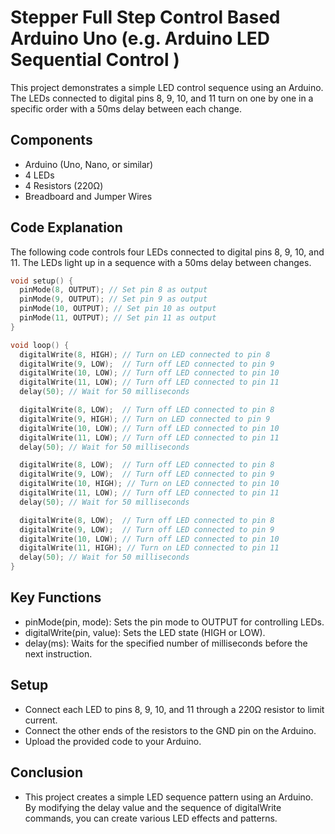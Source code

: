 # Stepper Full Step Control Based Arduino Uno (e.g. Arduino LED Sequential Control )

This project demonstrates a simple LED control sequence using an Arduino. The LEDs connected to digital pins 8, 9, 10, and 11 turn on one by one in a specific order with a 50ms delay between each change.

## Components

- Arduino (Uno, Nano, or similar)
- 4 LEDs
- 4 Resistors (220Ω)
- Breadboard and Jumper Wires

## Code Explanation

The following code controls four LEDs connected to digital pins 8, 9, 10, and 11. The LEDs light up in a sequence with a 50ms delay between changes.

```cpp
void setup() {
  pinMode(8, OUTPUT); // Set pin 8 as output
  pinMode(9, OUTPUT); // Set pin 9 as output
  pinMode(10, OUTPUT); // Set pin 10 as output
  pinMode(11, OUTPUT); // Set pin 11 as output
}

void loop() {
  digitalWrite(8, HIGH); // Turn on LED connected to pin 8
  digitalWrite(9, LOW);  // Turn off LED connected to pin 9
  digitalWrite(10, LOW); // Turn off LED connected to pin 10
  digitalWrite(11, LOW); // Turn off LED connected to pin 11
  delay(50); // Wait for 50 milliseconds

  digitalWrite(8, LOW);  // Turn off LED connected to pin 8
  digitalWrite(9, HIGH); // Turn on LED connected to pin 9
  digitalWrite(10, LOW); // Turn off LED connected to pin 10
  digitalWrite(11, LOW); // Turn off LED connected to pin 11
  delay(50); // Wait for 50 milliseconds

  digitalWrite(8, LOW);  // Turn off LED connected to pin 8
  digitalWrite(9, LOW);  // Turn off LED connected to pin 9
  digitalWrite(10, HIGH); // Turn on LED connected to pin 10
  digitalWrite(11, LOW); // Turn off LED connected to pin 11
  delay(50); // Wait for 50 milliseconds

  digitalWrite(8, LOW);  // Turn off LED connected to pin 8
  digitalWrite(9, LOW);  // Turn off LED connected to pin 9
  digitalWrite(10, LOW); // Turn off LED connected to pin 10
  digitalWrite(11, HIGH); // Turn on LED connected to pin 11
  delay(50); // Wait for 50 milliseconds
}
```

## Key Functions

- pinMode(pin, mode): Sets the pin mode to OUTPUT for controlling LEDs.
- digitalWrite(pin, value): Sets the LED state (HIGH or LOW).
- delay(ms): Waits for the specified number of milliseconds before the next instruction.

## Setup

- Connect each LED to pins 8, 9, 10, and 11 through a 220Ω resistor to limit current.
- Connect the other ends of the resistors to the GND pin on the Arduino.
- Upload the provided code to your Arduino.

## Conclusion

- This project creates a simple LED sequence pattern using an Arduino. By modifying the delay value and the sequence of digitalWrite commands, you can create various LED effects and patterns.
